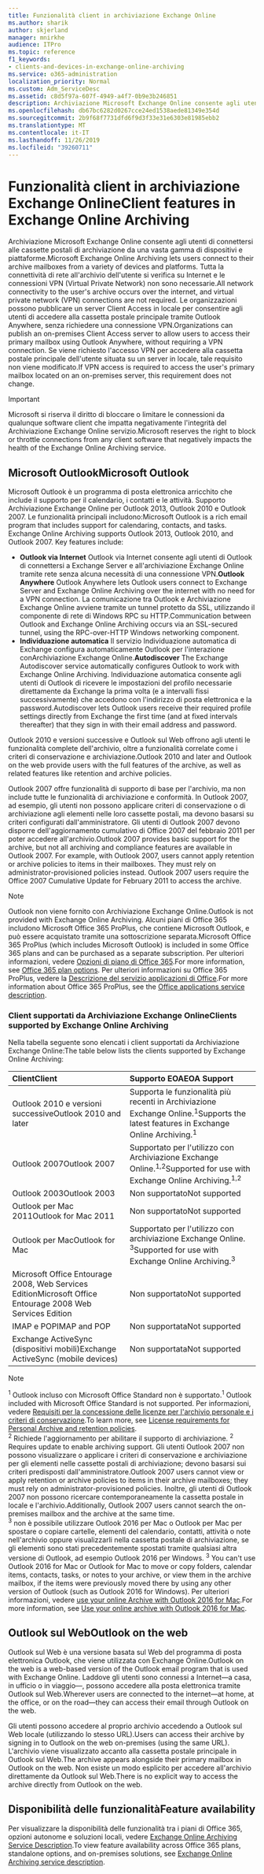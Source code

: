 ```yaml
---
title: Funzionalità client in archiviazione Exchange Online
ms.author: sharik
author: skjerland
manager: mnirkhe
audience: ITPro
ms.topic: reference
f1_keywords:
- clients-and-devices-in-exchange-online-archiving
ms.service: o365-administration
localization_priority: Normal
ms.custom: Adm_ServiceDesc
ms.assetid: c8d5f97a-607f-4949-a4f7-0b9e3b246851
description: Archiviazione Microsoft Exchange Online consente agli utenti di connettersi alle cassette postali di archiviazione da una vasta gamma di dispositivi e piattaforme. Tutta la connettività di rete all'archivio dell'utente si verifica su Internet e le connessioni VPN (Virtual Private Network) non sono necessarie. Le organizzazioni possono pubblicare un server Client Access in locale per consentire agli utenti di accedere alla cassetta postale principale tramite Outlook Anywhere, senza richiedere una connessione VPN. Se viene richiesto l'accesso VPN per accedere alla cassetta postale principale dell'utente situata su un server in locale, tale requisito non viene modificato.
ms.openlocfilehash: db67bc6282d0267cce24ed1538aede81349e354d
ms.sourcegitcommit: 2b9f68f7731dfd6f9d3f33e31e6303e81985ebb2
ms.translationtype: MT
ms.contentlocale: it-IT
ms.lasthandoff: 11/26/2019
ms.locfileid: "39260711"
---
```

# <a name="client-features-in-exchange-online-archiving"></a><span data-ttu-id="7b899-106">Funzionalità client in archiviazione Exchange Online</span><span class="sxs-lookup"><span data-stu-id="7b899-106">Client features in Exchange Online Archiving</span></span>

<span data-ttu-id="7b899-107">Archiviazione Microsoft Exchange Online consente agli utenti di connettersi alle cassette postali di archiviazione da una vasta gamma di dispositivi e piattaforme.</span><span class="sxs-lookup"><span data-stu-id="7b899-107">Microsoft Exchange Online Archiving lets users connect to their archive mailboxes from a variety of devices and platforms.</span></span> <span data-ttu-id="7b899-108">Tutta la connettività di rete all'archivio dell'utente si verifica su Internet e le connessioni VPN (Virtual Private Network) non sono necessarie.</span><span class="sxs-lookup"><span data-stu-id="7b899-108">All network connectivity to the user's archive occurs over the internet, and virtual private network (VPN) connections are not required.</span></span> <span data-ttu-id="7b899-109">Le organizzazioni possono pubblicare un server Client Access in locale per consentire agli utenti di accedere alla cassetta postale principale tramite Outlook Anywhere, senza richiedere una connessione VPN.</span><span class="sxs-lookup"><span data-stu-id="7b899-109">Organizations can publish an on-premises Client Access server to allow users to access their primary mailbox using Outlook Anywhere, without requiring a VPN connection.</span></span> <span data-ttu-id="7b899-110">Se viene richiesto l'accesso VPN per accedere alla cassetta postale principale dell'utente situata su un server in locale, tale requisito non viene modificato.</span><span class="sxs-lookup"><span data-stu-id="7b899-110">If VPN access is required to access the user's primary mailbox located on an on-premises server, this requirement does not change.</span></span>
  
> [!IMPORTANT]
> <span data-ttu-id="7b899-111">Microsoft si riserva il diritto di bloccare o limitare le connessioni da qualunque software client che impatta negativamente l'integrità del Archiviazione Exchange Online servizio.</span><span class="sxs-lookup"><span data-stu-id="7b899-111">Microsoft reserves the right to block or throttle connections from any client software that negatively impacts the health of the Exchange Online Archiving service.</span></span>
  
## <a name="microsoft-outlook"></a><span data-ttu-id="7b899-112">Microsoft Outlook</span><span class="sxs-lookup"><span data-stu-id="7b899-112">Microsoft Outlook</span></span>

<span data-ttu-id="7b899-p103">Microsoft Outlook è un programma di posta elettronica arricchito che include il supporto per il calendario, i contatti e le attività. Supporto Archiviazione Exchange Online per Outlook 2013, Outlook 2010 e Outlook 2007. Le funzionalità principali includono:</span><span class="sxs-lookup"><span data-stu-id="7b899-p103">Microsoft Outlook is a rich email program that includes support for calendaring, contacts, and tasks. Exchange Online Archiving supports Outlook 2013, Outlook 2010, and Outlook 2007. Key features include:</span></span>
  
- <span data-ttu-id="7b899-116">**Outlook via Internet** Outlook via Internet consente agli utenti di Outlook di connettersi a Exchange Server e all'archiviazione Exchange Online tramite rete senza alcuna necessità di una connessione VPN.</span><span class="sxs-lookup"><span data-stu-id="7b899-116">**Outlook Anywhere** Outlook Anywhere lets Outlook users connect to Exchange Server and Exchange Online Archiving over the internet with no need for a VPN connection.</span></span> <span data-ttu-id="7b899-117">La comunicazione tra Outlook e Archiviazione Exchange Online avviene tramite un tunnel protetto da SSL, utilizzando il componente di rete di Windows RPC su HTTP.</span><span class="sxs-lookup"><span data-stu-id="7b899-117">Communication between Outlook and Exchange Online Archiving occurs via an SSL-secured tunnel, using the RPC-over-HTTP Windows networking component.</span></span>    
- <span data-ttu-id="7b899-118">**Individuazione automatica** Il servizio Individuazione automatica di Exchange configura automaticamente Outlook per l'interazione conArchiviazione Exchange Online.</span><span class="sxs-lookup"><span data-stu-id="7b899-118">**Autodiscover** The Exchange Autodiscover service automatically configures Outlook to work with Exchange Online Archiving.</span></span> <span data-ttu-id="7b899-119">Individuazione automatica consente agli utenti di Outlook di ricevere le impostazioni del profilo necessarie direttamente da Exchange la prima volta (e a intervalli fissi successivamente) che accedono con l'indirizzo di posta elettronica e la password.</span><span class="sxs-lookup"><span data-stu-id="7b899-119">Autodiscover lets Outlook users receive their required profile settings directly from Exchange the first time (and at fixed intervals thereafter) that they sign in with their email address and password.</span></span> 

<span data-ttu-id="7b899-120">Outlook 2010 e versioni successive e Outlook sul Web offrono agli utenti le funzionalità complete dell'archivio, oltre a funzionalità correlate come i criteri di conservazione e archiviazione.</span><span class="sxs-lookup"><span data-stu-id="7b899-120">Outlook 2010 and later and Outlook on the web provide users with the full features of the archive, as well as related features like retention and archive policies.</span></span>
  
<span data-ttu-id="7b899-p106">Outlook 2007 offre funzionalità di supporto di base per l'archivio, ma non include tutte le funzionalità di archiviazione e conformità. In Outlook 2007, ad esempio, gli utenti non possono applicare criteri di conservazione o di archiviazione agli elementi nelle loro cassette postali, ma devono basarsi su criteri configurati dall'amministratore. Gli utenti di Outlook 2007 devono disporre dell'aggiornamento cumulativo di Office 2007 del febbraio 2011 per poter accedere all'archivio.</span><span class="sxs-lookup"><span data-stu-id="7b899-p106">Outlook 2007 provides basic support for the archive, but not all archiving and compliance features are available in Outlook 2007. For example, with Outlook 2007, users cannot apply retention or archive policies to items in their mailboxes. They must rely on administrator-provisioned policies instead. Outlook 2007 users require the Office 2007 Cumulative Update for February 2011 to access the archive.</span></span>
  
> [!NOTE]
> <span data-ttu-id="7b899-125">Outlook non viene fornito con Archiviazione Exchange Online.</span><span class="sxs-lookup"><span data-stu-id="7b899-125">Outlook is not provided with Exchange Online Archiving.</span></span> <span data-ttu-id="7b899-126">Alcuni piani di Office 365 includono Microsoft Office 365 ProPlus, che contiene Microsoft Outlook, e può essere acquistato tramite una sottoscrizione separata.</span><span class="sxs-lookup"><span data-stu-id="7b899-126">Microsoft Office 365 ProPlus (which includes Microsoft Outlook) is included in some Office 365 plans and can be purchased as a separate subscription.</span></span> <span data-ttu-id="7b899-127">Per ulteriori informazioni, vedere [Opzioni di piano di Office 365](../office-365-platform-service-description/office-365-plan-options.md).</span><span class="sxs-lookup"><span data-stu-id="7b899-127">For more information, see [Office 365 plan options](../office-365-platform-service-description/office-365-plan-options.md).</span></span> <span data-ttu-id="7b899-128">Per ulteriori informazioni su Office 365 ProPlus, vedere la [Descrizione del servizio applicazioni di Office](../office-applications-service-description/office-applications-service-description.md).</span><span class="sxs-lookup"><span data-stu-id="7b899-128">For more information about Office 365 ProPlus, see the [Office applications service description](../office-applications-service-description/office-applications-service-description.md).</span></span> 
  
### <a name="clients-supported-by-exchange-online-archiving"></a><span data-ttu-id="7b899-129">Client supportati da Archiviazione Exchange Online</span><span class="sxs-lookup"><span data-stu-id="7b899-129">Clients supported by Exchange Online Archiving</span></span>

<span data-ttu-id="7b899-130">Nella tabella seguente sono elencati i client supportati da Archiviazione Exchange Online:</span><span class="sxs-lookup"><span data-stu-id="7b899-130">The table below lists the clients supported by Exchange Online Archiving:</span></span>
  
|<span data-ttu-id="7b899-131">**Client**</span><span class="sxs-lookup"><span data-stu-id="7b899-131">**Client**</span></span>|<span data-ttu-id="7b899-132">**Supporto EOA**</span><span class="sxs-lookup"><span data-stu-id="7b899-132">**EOA Support**</span></span>|
|:-----|:-----|
|<span data-ttu-id="7b899-133">Outlook 2010 e versioni successive</span><span class="sxs-lookup"><span data-stu-id="7b899-133">Outlook 2010 and later</span></span>  <br/> |<span data-ttu-id="7b899-134">Supporta le funzionalità più recenti in Archiviazione Exchange Online.<sup>1</sup></span><span class="sxs-lookup"><span data-stu-id="7b899-134">Supports the latest features in Exchange Online Archiving.<sup>1</sup></span></span> <br/> |
|<span data-ttu-id="7b899-135">Outlook 2007</span><span class="sxs-lookup"><span data-stu-id="7b899-135">Outlook 2007</span></span>  <br/> |<span data-ttu-id="7b899-136">Supportato per l'utilizzo con Archiviazione Exchange Online.<sup>1,2</sup></span><span class="sxs-lookup"><span data-stu-id="7b899-136">Supported for use with Exchange Online Archiving.<sup>1,2</sup></span></span> <br/> |
|<span data-ttu-id="7b899-137">Outlook 2003</span><span class="sxs-lookup"><span data-stu-id="7b899-137">Outlook 2003</span></span>  <br/> |<span data-ttu-id="7b899-138">Non supportato</span><span class="sxs-lookup"><span data-stu-id="7b899-138">Not supported</span></span>  <br/> |
|<span data-ttu-id="7b899-139">Outlook per Mac 2011</span><span class="sxs-lookup"><span data-stu-id="7b899-139">Outlook for Mac 2011</span></span>  <br/> |<span data-ttu-id="7b899-140">Non supportato</span><span class="sxs-lookup"><span data-stu-id="7b899-140">Not supported</span></span>  <br/> |
|<span data-ttu-id="7b899-141">Outlook per Mac</span><span class="sxs-lookup"><span data-stu-id="7b899-141">Outlook for Mac</span></span>  <br/> |<span data-ttu-id="7b899-142">Supportato per l'utilizzo con archiviazione Exchange Online. <sup>3</sup></span><span class="sxs-lookup"><span data-stu-id="7b899-142">Supported for use with Exchange Online Archiving.<sup>3</sup></span></span> <br/> |
|<span data-ttu-id="7b899-143">Microsoft Office Entourage 2008, Web Services Edition</span><span class="sxs-lookup"><span data-stu-id="7b899-143">Microsoft Office Entourage 2008 Web Services Edition</span></span>  <br/> |<span data-ttu-id="7b899-144">Non supportato</span><span class="sxs-lookup"><span data-stu-id="7b899-144">Not supported</span></span>  <br/> |
|<span data-ttu-id="7b899-145">IMAP e POP</span><span class="sxs-lookup"><span data-stu-id="7b899-145">IMAP and POP</span></span>  <br/> |<span data-ttu-id="7b899-146">Non supportata</span><span class="sxs-lookup"><span data-stu-id="7b899-146">Not supported</span></span>  <br/> |
|<span data-ttu-id="7b899-147">Exchange ActiveSync (dispositivi mobili)</span><span class="sxs-lookup"><span data-stu-id="7b899-147">Exchange ActiveSync (mobile devices)</span></span>  <br/> |<span data-ttu-id="7b899-148">Non supportata</span><span class="sxs-lookup"><span data-stu-id="7b899-148">Not supported</span></span>  <br/> |
   
> [!NOTE]
> <span data-ttu-id="7b899-149"><sup>1</sup> Outlook incluso con Microsoft Office Standard non è supportato.</span><span class="sxs-lookup"><span data-stu-id="7b899-149"><sup>1</sup> Outlook included with Microsoft Office Standard is not supported.</span></span> <span data-ttu-id="7b899-150">Per informazioni, vedere [Requisiti per la concessione delle licenze per l'archivio personale e i criteri di conservazione](https://support.office.com/article/Outlook-license-requirements-for-Exchange-features-46B6B7C5-C3CA-43E5-8424-1E2807917C99).</span><span class="sxs-lookup"><span data-stu-id="7b899-150">To learn more, see [License requirements for Personal Archive and retention policies](https://support.office.com/article/Outlook-license-requirements-for-Exchange-features-46B6B7C5-C3CA-43E5-8424-1E2807917C99).</span></span> <br/><span data-ttu-id="7b899-151"> 
<sup>2</sup> Richiede l'aggiornamento per abilitare il supporto di archiviazione.</span><span class="sxs-lookup"><span data-stu-id="7b899-151"> 
<sup>2</sup> Requires update to enable archiving support.</span></span> <span data-ttu-id="7b899-152">Gli utenti Outlook 2007 non possono visualizzare o applicare i criteri di conservazione e archiviazione per gli elementi nelle cassette postali di archiviazione; devono basarsi sui criteri predisposti dall'amministratore.</span><span class="sxs-lookup"><span data-stu-id="7b899-152">Outlook 2007 users cannot view or apply retention or archive policies to items in their archive mailboxes; they must rely on administrator-provisioned policies.</span></span> <span data-ttu-id="7b899-153">Inoltre, gli utenti di Outlook 2007 non possono ricercare contemporaneamente la cassetta postale in locale e l'archivio.</span><span class="sxs-lookup"><span data-stu-id="7b899-153">Additionally, Outlook 2007 users cannot search the on-premises mailbox and the archive at the same time.</span></span> <br/><span data-ttu-id="7b899-154"> 
<sup>3</sup> non è possibile utilizzare Outlook 2016 per Mac o Outlook per Mac per spostare o copiare cartelle, elementi del calendario, contatti, attività o note nell'archivio oppure visualizzarli nella cassetta postale di archiviazione, se gli elementi sono stati precedentemente spostati tramite qualsiasi altra versione di Outlook, ad esempio Outlook 2016 per Windows.</span><span class="sxs-lookup"><span data-stu-id="7b899-154"> 
<sup>3</sup> You can't use Outlook 2016 for Mac or Outlook for Mac to move or copy folders, calendar items, contacts, tasks, or notes to your archive, or view them in the archive mailbox, if the items were previously moved there by using any other version of Outlook (such as Outlook 2016 for Windows).</span></span> <span data-ttu-id="7b899-155">Per ulteriori informazioni, vedere [use your online Archive with Outlook 2016 for Mac](https://support.office.com/article/Use-your-online-archive-with-Outlook-2016-for-Mac-45b8439c-2982-4b6b-9097-eed71dbfe238).</span><span class="sxs-lookup"><span data-stu-id="7b899-155">For more information, see [Use your online archive with Outlook 2016 for Mac](https://support.office.com/article/Use-your-online-archive-with-Outlook-2016-for-Mac-45b8439c-2982-4b6b-9097-eed71dbfe238).</span></span> 

## <a name="outlook-on-the-web"></a><span data-ttu-id="7b899-156">Outlook sul Web</span><span class="sxs-lookup"><span data-stu-id="7b899-156">Outlook on the web</span></span>

<span data-ttu-id="7b899-157">Outlook sul Web è una versione basata sul Web del programma di posta elettronica Outlook, che viene utilizzata con Exchange Online.</span><span class="sxs-lookup"><span data-stu-id="7b899-157">Outlook on the web is a web-based version of the Outlook email program that is used with Exchange Online.</span></span> <span data-ttu-id="7b899-158">Laddove gli utenti sono connessi a Internet&mdash;a casa, in ufficio o in viaggio&mdash;, possono accedere alla posta elettronica tramite Outlook sul Web.</span><span class="sxs-lookup"><span data-stu-id="7b899-158">Wherever users are connected to the internet&mdash;at home, at the office, or on the road&mdash;they can access their email through Outlook on the web.</span></span>
  
<span data-ttu-id="7b899-159">Gli utenti possono accedere al proprio archivio accedendo a Outlook sul Web locale (utilizzando lo stesso URL).</span><span class="sxs-lookup"><span data-stu-id="7b899-159">Users can access their archive by signing in to Outlook on the web on-premises (using the same URL).</span></span> <span data-ttu-id="7b899-160">L'archivio viene visualizzato accanto alla cassetta postale principale in Outlook sul Web.</span><span class="sxs-lookup"><span data-stu-id="7b899-160">The archive appears alongside their primary mailbox in Outlook on the web.</span></span> <span data-ttu-id="7b899-161">Non esiste un modo esplicito per accedere all'archivio direttamente da Outlook sul Web.</span><span class="sxs-lookup"><span data-stu-id="7b899-161">There is no explicit way to access the archive directly from Outlook on the web.</span></span>
  
## <a name="feature-availability"></a><span data-ttu-id="7b899-162">Disponibilità delle funzionalità</span><span class="sxs-lookup"><span data-stu-id="7b899-162">Feature availability</span></span>

<span data-ttu-id="7b899-163">Per visualizzare la disponibilità delle funzionalità tra i piani di Office 365, opzioni autonome e soluzioni locali, vedere [Exchange Online Archiving Service Description](exchange-online-archiving-service-description.md).</span><span class="sxs-lookup"><span data-stu-id="7b899-163">To view feature availability across Office 365 plans, standalone options, and on-premises solutions, see [Exchange Online Archiving service description](exchange-online-archiving-service-description.md).</span></span>